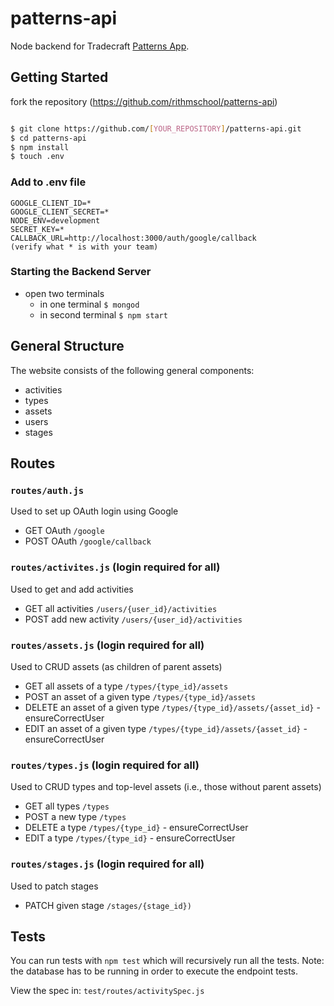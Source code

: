 # patterns-api
Node backend for Tradecraft [Patterns App](https://github.com/rithmschool/patterns-client).

## Getting Started

fork the repository (https://github.com/rithmschool/patterns-api)

```bash

$ git clone https://github.com/[YOUR_REPOSITORY]/patterns-api.git
$ cd patterns-api
$ npm install
$ touch .env

```

### Add to .env file
```
GOOGLE_CLIENT_ID=* 
GOOGLE_CLIENT_SECRET=*
NODE_ENV=development
SECRET_KEY=*
CALLBACK_URL=http://localhost:3000/auth/google/callback
(verify what * is with your team)
```

### Starting the Backend Server
- open two terminals
	- in one terminal
		`$ mongod`
	- in second terminal
		`$ npm start`

## General Structure

The website consists of the following general components:

* activities
* types
* assets
* users
* stages

## Routes

### `routes/auth.js`
Used to set up OAuth login using Google

* GET OAuth `/google`
* POST OAuth `/google/callback`

### `routes/activites.js` (login required for all)
Used to get and add activities

* GET all activities `/users/{user_id}/activities` 
* POST add new activity `/users/{user_id}/activities`

### `routes/assets.js` (login required for all)
Used to CRUD assets (as children of parent assets)

* GET all assets of a type `/types/{type_id}/assets`
* POST an asset of a given type `/types/{type_id}/assets`
* DELETE an asset of a given type `/types/{type_id}/assets/{asset_id}` - ensureCorrectUser
* EDIT an asset of a given type `/types/{type_id}/assets/{asset_id}` - ensureCorrectUser

### `routes/types.js` (login required for all)
Used to CRUD types and top-level assets (i.e., those without parent assets) 

* GET all types `/types`
* POST a new type `/types`
* DELETE a type `/types/{type_id}` - ensureCorrectUser
* EDIT a type `/types/{type_id}` - ensureCorrectUser

### `routes/stages.js` (login required for all)
Used to patch stages

* PATCH given stage `/stages/{stage_id})`

## Tests

You can run tests with `npm test` which will recursively run all the tests. Note: the database has to be running in order to execute the endpoint tests.

View the spec in: `test/routes/activitySpec.js`
 
